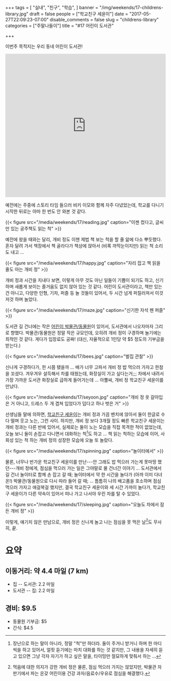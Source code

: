 +++
tags = [
    "실내",
    "친구",
    "학습",
    ]
banner = "/img/weekends/17-childrens-library.jpg"
draft = false
people = ["학교친구 세윤이"]
date = "2017-05-27T22:09:23-07:00"
disable_comments = false
slug = "childrens-library"
categories = ["주말나들이"]
title = "#17 어린이 도서관"

+++

이번주 목적지는 우리 동네 어린이 도서관!

<iframe
src="https://www.google.com/maps/embed?pb=!1m18!1m12!1m3!1d3167.674314003913!2d-122.14738778432255!3d37.44479793884771!2m3!1f0!2f0!3f0!3m2!1i1024!2i768!4f13.1!3m3!1m2!1s0x808fbb1a0a93b981%3A0xf306890242dc3ea4!2sChildren&#39;s+Library!5e0!3m2!1sen!2sus!4v1495948100942"
width="100%" height="450" frameborder="0" style="border:0"
allowfullscreen></iframe>

예전에는 주중에 스토리 타임 들으러 비키 이모와 함께 자주 다녔었는데,
학교를 다니기 시작한 뒤로는 아마 한 번도 안 와본 것 같다.

{{< figure
  src="/media/weekends/17/reading.jpg"
  caption="이젠 컸다고, 글씨만 있는 공주책도 읽는 척" >}}

예전에 왔을 때와는 달리, 개비 정도 이젠 제법 책 보는 척을 할 줄 앎에 다소
뿌듯했다. 혼자 달려 가서 책장에서 책 골라다가 책상에 앉아서 (비록 까막눈이지만)
읽는 척 소리도 내고 …

{{< figure
  src="/media/weekends/17/happy.jpg"
  caption="자리 잡고 책 읽을 줄도 아는 개비 정" >}}

개비 정과 시간을 지내다 보면, 이렇게 아무 것도 아닌 일들이 기쁨이 되기도 하고,
신기하며 새롭게 보이는 즐거움도 없지 않아 있는 것 같다.
어린이 도서관이라고, 책만 있는건 아니고, 다양한 인형, 기차, 퍼즐 등 놀 것들이
있어서, 두 시간 넘게 퍼질러져서 이것 저것 하며 놀았다.

{{< figure
  src="/media/weekends/17/maze.jpg"
  caption="신기한 자석 펜 퍼즐" >}}

도서관 길 건너에는 작은 [어린이
박물관/동물원](http://www.cityofpaloalto.org/gov/depts/csd/jmz/)이 있어서,
도서관에서 나오자마자 그리로 향했다. 박물관/동물원은 정말 작은 규모인데, 오히려
개비 정이 구경하며 놀기에는 최적인 것 같다. 
게다가 입장료도 공짜! (대신, 자율적으로 1인당 약 $5 정도의 기부금을 받는다.)

{{< figure
  src="/media/weekends/17/bees.jpg"
  caption="벌집 관찰" >}}

신나게 구경하다가, 한 시쯤 됐을까 … 배가 너무 고파서 개비 정 밥 먹으러 가자고
한참을 꼬셨다. 겨우겨우 설득해서 차를 태웠는데, 화장실이 가고 싶다는거;;;
차에서 내려서 가장 가까운 도서관 화장실로 급하게 들어가는데 … 아뿔싸, 개비
정 학교친구 세윤이를 만났다.

{{< figure
  src="/media/weekends/17/seyoon.jpg"
  caption="개비 정 옷 갈아입은 거 아니고, 드레스 두 개 겹쳐 입었다가 덥다고 하나 벗은 거" >}}

선생님들 말에 의하면, [학교친구 세윤이](/people/학교친구-세윤이)는 개비 정과
가끔 벤치에 앉아서 둘이 한글로 수다 떨며 웃고 노는, 그런 사이.
하지만, 개비 정 보다 3개월 정도 빠른 학교친구 세윤이는 개비 정과는 다른 반에
있어서, 실제로는 둘이 노는 모습을 직접 목격한 적이 없었는데, 오늘 보니 둘이
손잡고 다니면서 대화하는 척[^1]도 하고 … 책 읽는 척하는 모습에 이어, 사회성 있는
척 하는 개비 정의 성장한 모습에 오늘 또 놀랐다.

[^1]: 장난으로 하는 말이 아니라, 정말 "척"만 하더라. 둘이 주거니 받거니 하며 한 마디씩을 하고 있어서, 얼핏 듣기에는 마치 대화를 하는 것 같지만, 그 내용을 자세히 듣고 있으면 그냥 각자 자기가 하고 싶은 말을, 타이밍만 절묘하게 맞춰서 하는 … 

{{< figure
  src="/media/weekends/17/spinning.jpg"
  caption="놀이터에서" >}}

물론, 너무나 반가운 학교친구 세윤이를 만난---안 그래도 밥 먹으러 가는게 못마땅
했던---개비 정에게, 점심을 먹으러 가는 일은 그야말로 물 건너간 이야기 … 
도서관에서 길 건너 놀이터로 함께 손 잡고 갈 때; 놀이터에서 약 한 시간을 놀다가
(아까 이미 다녀온!) 박물관/동물원으로 다시 따라 들어 갈 때; … 틈틈히 나의
배고픔을 호소하며 점심 먹으러 가자고 애걸복걸 했지만, 결국 학교친구 세윤이와
세 시간 가까이 놀다가, 학교친구 세윤이가 다른 약속이 있어서 떠나 가고 나서야 
우린 차를 탈 수 있었다.

{{< figure
  src="/media/weekends/17/sleeping.jpg"
  caption="오늘도 차에서 잠든 개비 정" >}}


이렇게, 얘기치 않은 만남으로, 개비 정은 신나게 놀고 나는 점심을 못 먹은 날[^2]도 무사히, 끝.

[^2]: 먹음에 대한 의지가 강한 개비 정은 물론, 점심 먹으러 가지는 않았지만, 박물관 자판기에서 파는 온갖 어린이용 건강 과자/음료수/우유로 점심을 해결했다.

# 요약

## 이동거리: 약 4.4 마일 (7 km)

- 집 -- 도서관: 2.2 마일
- 도서관 -- 집: 2.2 마일

## 경비: $9.5

- 동물원 기부금: $5
- 간식: $4.5
